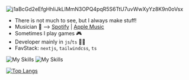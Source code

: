 ![j1aBcGd2eEfgHhIiJkLlMmN3OPQ4pqR5S6TtU7uvWwXyYz8K9n0oVsx](https://moe-counter.glitch.me/get/@j1aBcGd2eEfgHhIiJkLlMmN3OPQ4pqR5S6TtU7uvWwXyYz8K9n0oVsx?theme=rule34)

- There is not much to see, but I always make stuff!
- Musician 🎵 --> [Spotify](https://open.spotify.com/artist/1Ngynwc6bFIKGzRcOrBAnx?si=mlMzuSqfS6yP7J1MI6bKkw) | [Apple Music](https://music.apple.com/us/artist/dxvil/1581545014)
- Sometimes I play games 🎮
- Developer mainly in `js`/`ts` 👨‍💻
- FavStack: `nextjs`, `tailwindcss`, `ts`


![My Skills](https://skillicons.dev/icons?i=js,ts,html,css,docker,react,vite,next)
![My Skills](https://skillicons.dev/icons?i=nodejs,mui,tailwind,mysql,postgres,php,java)


[![Top Langs](https://github-readme-stats.vercel.app/api/top-langs/?username=suishounohibiki&layout=compact&theme=transparent&border_color=2A2B41)](https://github.com/anuraghazra/github-readme-stats)
